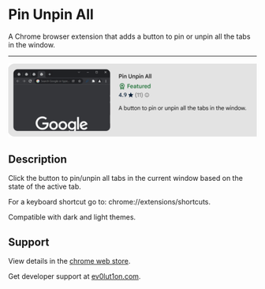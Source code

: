 # Pin Unpin All

A Chrome browser extension that adds a button to pin or unpin all the tabs in the window.

------

<img src="Images/ChromeWebStore.png" alt="chrome web store" />

## Description

Click the button to pin/unpin all tabs in the current window based on the state of the active tab.

For a keyboard shortcut go to: chrome://extensions/shortcuts.

Compatible with dark and light themes.

## Support

View details in the [chrome web store](https://chrome.google.com/webstore/detail/pin-unpin-all/cpncfbofpjgdfpmdacbagkaoglmkhnne).

Get developer support at [ev0lut1on.com](https://ev0lut1on.com/).

